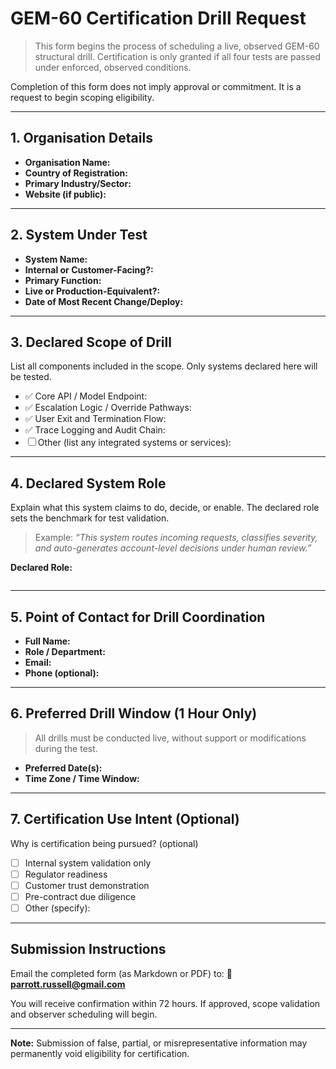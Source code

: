 # GEM-60 Certification Drill Request

> This form begins the process of scheduling a live, observed GEM-60 structural drill.
> Certification is only granted if all four tests are passed under enforced, observed conditions.

Completion of this form does not imply approval or commitment. It is a request to begin scoping eligibility.

---

## 1. Organisation Details

* **Organisation Name:**
* **Country of Registration:**
* **Primary Industry/Sector:**
* **Website (if public):**

---

## 2. System Under Test

* **System Name:**
* **Internal or Customer-Facing?:**
* **Primary Function:**
* **Live or Production-Equivalent?:**
* **Date of Most Recent Change/Deploy:**

---

## 3. Declared Scope of Drill

List all components included in the scope. Only systems declared here will be tested.

* ✅ Core API / Model Endpoint:
* ✅ Escalation Logic / Override Pathways:
* ✅ User Exit and Termination Flow:
* ✅ Trace Logging and Audit Chain:
* ☐ Other (list any integrated systems or services):

---

## 4. Declared System Role

Explain what this system claims to do, decide, or enable. The declared role sets the benchmark for test validation.

> Example: *“This system routes incoming requests, classifies severity, and auto-generates account-level decisions under human review.”*

**Declared Role:**

```
```

---

## 5. Point of Contact for Drill Coordination

* **Full Name:**
* **Role / Department:**
* **Email:**
* **Phone (optional):**

---

## 6. Preferred Drill Window (1 Hour Only)

> All drills must be conducted live, without support or modifications during the test.

* **Preferred Date(s):**
* **Time Zone / Time Window:**

---

## 7. Certification Use Intent (Optional)

Why is certification being pursued? (optional)

* ☐ Internal system validation only
* ☐ Regulator readiness
* ☐ Customer trust demonstration
* ☐ Pre-contract due diligence
* ☐ Other (specify):

---

## Submission Instructions

Email the completed form (as Markdown or PDF) to:
📩 **[parrott.russell@gmail.com](mailto:parrott.russell@gmail.com)**

You will receive confirmation within 72 hours. If approved, scope validation and observer scheduling will begin.

---

**Note:** Submission of false, partial, or misrepresentative information may permanently void eligibility for certification.
